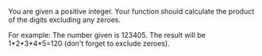 You are given a positive integer.
Your function should calculate the product of the digits excluding any zeroes.

For example: The number given is 123405. The result will be 1\*2\*3\*4\*5=120 (don't forget to exclude zeroes).